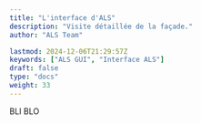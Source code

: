 ```yaml
---
title: "L'interface d'ALS"
description: "Visite détaillée de la façade."
author: "ALS Team"

lastmod: 2024-12-06T21:29:57Z
keywords: ["ALS GUI", "Interface ALS"]
draft: false
type: "docs"
weight: 33
---
```


BLI BLO
